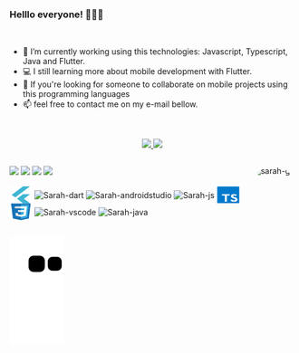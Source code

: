 ### Helllo everyone!  🧑🏼‍💻
<br>

-  📲  I’m currently working using this technologies: Javascript, Typescript, Java and Flutter.
-  💻  I still learning more about mobile development with Flutter.
-  👀  If you're looking for someone to collaborate on mobile projects using this programming languages
-  📫  feel free to contact me on my e-mail bellow.                                       

##

<br> 
<div align="center">
  <a href="https://github.com/sarahcalbez2">
  <img height="150em" src="https://github-readme-stats.vercel.app/api?username=sarahcalbez&show_icons=true&theme=dracula&include_all_commits=true&count_private=true"/>
  <img height="150em" src="https://github-readme-stats.vercel.app/api/top-langs/?username=sarahcalbez&layout=compact&langs_count=7&theme=dracula"/>
</div>
  
##
  
<img align="right" alt="sarah-gif" height="150" style="border-radius:50px;" src="https://picrew.me/shareImg/org/202206/338224_lXoDfg0d.png">
  
<div>
  <a href="https://www.linkedin.com/in/sarahbezerra" target="_blank"><img src="https://img.shields.io/badge/-LinkedIn-%230077B5?style=for-the-badge&logo=linkedin&logoColor=white" target="_blank"></a> 
  <a href="https://instagram.com/sarahcalbez" target="_blank"><img src="https://img.shields.io/badge/-Instagram-%23E4405F?style=for-the-badge&logo=instagram&logoColor=white" target="_blank"></a>
 <a href="https://discordapp.com/users/Sarahcalbez#6667" target="_blank"><img src="https://img.shields.io/badge/Discord-7289DA?style=for-the-badge&logo=discord&logoColor=white" target="_blank"></a> 
  <a href = "mailto:sarahcalbez.dev@gmail.com"><img src="https://img.shields.io/badge/-Gmail-%23333?style=for-the-badge&logo=gmail&logoColor=white" target="_blank"></a>
</div>
  
<div style="display: inline_block"><br>
  <img align="center" alt="Sarah-flutter" height="30" width="40" src="https://raw.githubusercontent.com/devicons/devicon/master/icons/flutter/flutter-plain.svg">
  <img align="center" alt="Sarah-dart" height="30" width="40" src="https://cdn.jsdelivr.net/gh/devicons/devicon/icons/dart/dart-original.svg">
  <img align="center" alt="Sarah-androidstudio" height="30" width="40" src="https://cdn.jsdelivr.net/gh/devicons/devicon/icons/androidstudio/androidstudio-original.svg">
  <img align="center" alt="Sarah-js" height="30" width="40" src="https://cdn.jsdelivr.net/gh/devicons/devicon/icons/javascript/javascript-plain.svg">
  <img align="center" alt="Sarah-ts" height="30" width="40" src="https://raw.githubusercontent.com/devicons/devicon/master/icons/typescript/typescript-plain.svg">
  <img align="center" alt="Sarah-css" height="30" width="40" src="https://raw.githubusercontent.com/devicons/devicon/master/icons/css3/css3-original.svg">
  <img align="center" alt="Sarah-vscode" height="30" width="40" src="https://cdn.jsdelivr.net/gh/devicons/devicon/icons/vscode/vscode-original.svg">
  <img align="center" alt="Sarah-java" height="30" width="40" src="https://cdn.jsdelivr.net/gh/devicons/devicon/icons/java/java-original.svg">
</div>
  
##

<div> 
 
![Snake animation](https://github.com/sarahcalbez2/sarahcalbez2/blob/output/github-contribution-grid-snake.svg)
 
</div>
  
